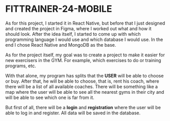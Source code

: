 # FITTRAINER-24-MOBILE

As for this project, I started it in React Native, but before that I just designed and created the project in Figma, where I worked out what and how it should look. After the idea itself, I started to come up with which programming language I would use and which database I would use. In the end I chose React Native and MongoDB as the base.

As for the project itself, my goal was to create a project to make it easier for new exercisers in the GYM. For example, which exercises to do or training programs, etc.

With that alone, my program has splits that the **USER** will be able to choose or buy. After that, he will be able to choose, that is, rent his coach, where there will be a list of all available coaches. There will be something like a map where the user will be able to see all the nearest gyms in their city and will be able to see which one is far from it.

But first of all, there will be a **login** and **registration** where the user will be able to log in and register. All data will be saved in the database.
